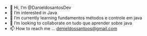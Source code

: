 - 👋 Hi, I’m @DanieldosantosDev
- 👀 I’m interested in  Java
- 🌱 I’m currently learning  fundamentos métodos e controle em java
- 💞️ I’m looking to collaborate on  tudo que aprender sobre java
- 📫 How to reach me ... denieldossantoos@gmail.com

<!---
DanieldosantosDev/DanieldosantosDev is a ✨ special ✨ repository because its `README.md` (this file) appears on your GitHub profile.
You can click the Preview link to take a look at your changes.
--->
